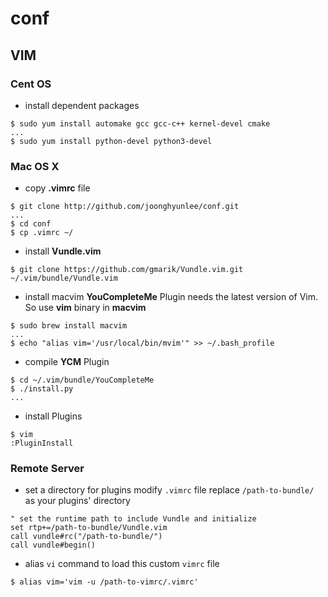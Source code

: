 # conf

## VIM
### Cent OS
* install dependent packages
```
$ sudo yum install automake gcc gcc-c++ kernel-devel cmake
...
$ sudo yum install python-devel python3-devel
```

### Mac OS X
* copy **.vimrc** file 
```
$ git clone http://github.com/joonghyunlee/conf.git
...
$ cd conf
$ cp .vimrc ~/
```
* install **Vundle.vim**
```
$ git clone https://github.com/gmarik/Vundle.vim.git ~/.vim/bundle/Vundle.vim
```
* install macvim
**YouCompleteMe** Plugin needs the latest version of Vim. So use **vim** binary in **macvim**
```
$ sudo brew install macvim
...
$ echo "alias vim='/usr/local/bin/mvim'" >> ~/.bash_profile  
```
* compile **YCM** Plugin
```
$ cd ~/.vim/bundle/YouCompleteMe
$ ./install.py
...
```
* install Plugins
```
$ vim
:PluginInstall
```

### Remote Server
* set a directory for plugins
modify `.vimrc` file
replace `/path-to-bundle/` as your plugins' directory
```
" set the runtime path to include Vundle and initialize
set rtp+=/path-to-bundle/Vundle.vim  
call vundle#rc("/path-to-bundle/")
call vundle#begin()
```

* alias `vi` command to load this custom `vimrc` file
```
$ alias vim='vim -u /path-to-vimrc/.vimrc'
```

